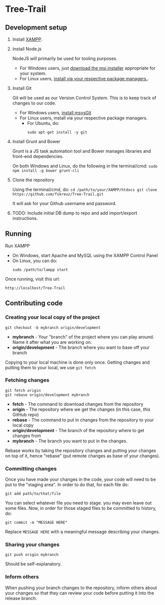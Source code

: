 Tree-Trail
==========

## Development setup

1. Install [XAMPP](https://www.apachefriends.org/download.html).

2. Install Node.js

    NodeJS will primarily be used for tooling purposes.

    - For Windows users, just [download the msi installer](http://nodejs.org/download/) appropriate for your system.
    - For Linux users, [install via your respective package managers.](https://github.com/joyent/node/wiki/installing-node.js-via-package-manager).

3. Install Git

    Git will be used as our Version Control System. This is to keep track of changes to our code.

    - For Windows users, [install msysGit](https://msysgit.github.io/)
    - For Linux users, install via your respective package managers.
        - For Ubuntu, do:
            ```
            sudo apt-get install -y git
            ````

4. Install Grunt and Bower

    Grunt is a JS task automation tool and Bower manages libraries and front-end dependencies.

    On both Windows and Linux, do the following in the terminal/cmd:
        ```
        sudo npm install -g bower grunt-cli
        ```

5. Clone the repository

   Using the terminal/cmd, do:
       ```
       cd /path/to/your/XAMPP/htdocs
       git clone https://github.com/fskreuz/Tree-Trail.git
       ```

   It will ask for your Github username and password.


6. TODO: Include initial DB dump to repo and add import/export instructions.

## Running

Run XAMPP 

- On Windows, start Apache and MySQL using the XAMPP Control Panel
- On Linux, you can do:
    ```
    sudo /path/to/lampp start
    ```

Once running, visit this url:

```
http://localhost/Tree-Trail

```

## Contributing code

### Creating your local copy of the project

```
git checkout -b mybranch origin/development
```

- **mybranch** - Your "branch" of the project where you can play around. Name it after what you are working on.
- **origin/development** - The branch where you want to base off your branch

Copying to your local machine is done only once. Getting changes and putting them to your local, we use `git fetch`

### Fetching changes

```
git fetch origin
git rebase origin/development mybranch
```

- **fetch** - The command to download changes from the repository
- **origin** - The repository where we get the changes (in this case, *this* GitHub repo)
- **rebase** - The command to put in changes from the repository to your local copy
- **origin/development** - The branch of the repository where to get changes from
- **mybranch** - The branch you want to put in the changes.

Rebase works by taking the repository changes and putting your changes on top of it, hence "rebase" (put remote changes as base of your changes).

### Committing changes

Once you have made your changes in the code, your code will need to be put to the "staging area". In order to do that, for each file do:
```
git add path/to/that/file
```

You can select whatever file you need to stage. you may even leave out some files. Now, in order for those staged files to be committed to history, do:
```
git commit -m "MESSAGE HERE"
```

Replace `MESSAGE HERE` with a meaningful message describing your changes.

### Sharing your changes

```
git push origin mybranch
```

Should be self-explanatory.

### Inform others

When pushing your branch changes to the repository, inform others about your changes so that they can review your code before putting it into the release branch.
